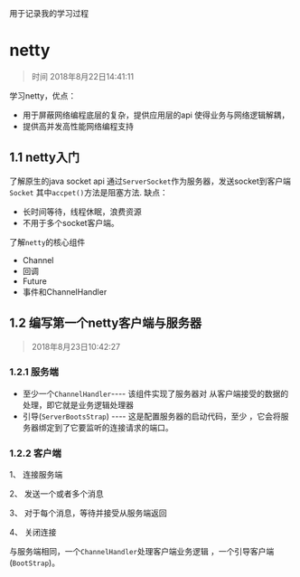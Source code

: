 用于记录我的学习过程
# netty
> 时间 2018年8月22日14:41:11

 学习netty，优点：
   - 用于屏蔽网络编程底层的复杂，提供应用层的api
   使得业务与网络逻辑解耦，
   - 提供高并发高性能网络编程支持
## 1.1 netty入门
   了解原生的java socket api
   通过`ServerSocket`作为服务器，发送socket到客户端`Socket`
   其中`accpet()`方法是阻塞方法.
   缺点：
   - 长时间等待，线程休眠，浪费资源
   - 不用于多个socket客户端。
  
  了解`netty`的核心组件
  - Channel
  - 回调
  - Future
  - 事件和ChannelHandler
   
 ## 1.2 编写第一个netty客户端与服务器
 >2018年8月23日10:42:27
 ### 1.2.1 服务端
   - 至少一个`ChannelHandler`---- 该组件实现了服务器对
   从客户端接受的数据的处理，即它就是业务逻辑处理器
   - 引导(`ServerBootsStrap`) ---- 这是配置服务器的启动代码，至少
   ，它会将服务器绑定到了它要监听的连接请求的端口。
  ### 1.2.2 客户端
   1、 连接服务端
   
   2、 发送一个或者多个消息
   
   3、 对于每个消息，等待并接受从服务端返回
   
   4、 关闭连接
   
   与服务端相同，一个`ChannelHandler`处理客户端业务逻辑
   ，一个引导客户端(`BootStrap`)。